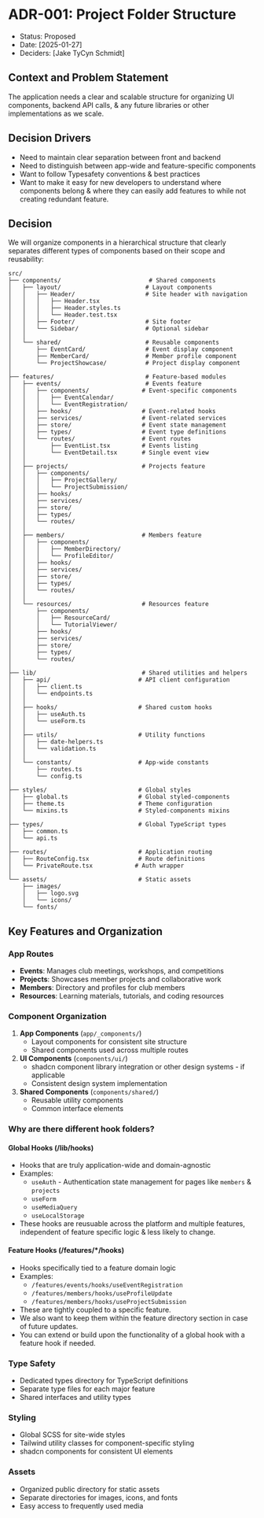 # ADR-001: Project Folder Structure

- Status: Proposed
- Date: [2025-01-27]
- Deciders: [Jake TyCyn Schmidt]

## Context and Problem Statement

The application needs a clear and scalable structure for organizing UI components, backend API calls, & any future libraries or other implementations as we scale.

## Decision Drivers

- Need to maintain clear separation between front and backend
- Need to distinguish between app-wide and feature-specific components
- Want to follow Typesafety conventions & best practices
- Want to make it easy for new developers to understand where components belong & where they can easily add features to while not creating redundant feature.

## Decision

We will organize components in a hierarchical structure that clearly separates different types of components based on their scope and reusability:

```
src/
├── components/                         # Shared components
│   ├── layout/                        # Layout components
│   │   ├── Header/                    # Site header with navigation
│   │   │   ├── Header.tsx
│   │   │   ├── Header.styles.ts
│   │   │   └── Header.test.tsx
│   │   ├── Footer/                    # Site footer
│   │   └── Sidebar/                   # Optional sidebar
│   │
│   └── shared/                        # Reusable components
│       ├── EventCard/                 # Event display component
│       ├── MemberCard/                # Member profile component
│       └── ProjectShowcase/           # Project display component
│
├── features/                          # Feature-based modules
│   ├── events/                        # Events feature
│   │   ├── components/               # Event-specific components
│   │   │   ├── EventCalendar/
│   │   │   └── EventRegistration/
│   │   ├── hooks/                    # Event-related hooks
│   │   ├── services/                 # Event-related services
│   │   ├── store/                    # Event state management
│   │   ├── types/                    # Event type definitions
│   │   └── routes/                   # Event routes
│   │       ├── EventList.tsx         # Events listing
│   │       └── EventDetail.tsx       # Single event view
│   │
│   ├── projects/                     # Projects feature
│   │   ├── components/
│   │   │   ├── ProjectGallery/
│   │   │   └── ProjectSubmission/
│   │   ├── hooks/
│   │   ├── services/
│   │   ├── store/
│   │   ├── types/
│   │   └── routes/
│   │
│   ├── members/                      # Members feature
│   │   ├── components/
│   │   │   ├── MemberDirectory/
│   │   │   └── ProfileEditor/
│   │   ├── hooks/
│   │   ├── services/
│   │   ├── store/
│   │   ├── types/
│   │   └── routes/
│   │
│   └── resources/                    # Resources feature
│       ├── components/
│       │   ├── ResourceCard/
│       │   └── TutorialViewer/
│       ├── hooks/
│       ├── services/
│       ├── store/
│       ├── types/
│       └── routes/
│
├── lib/                              # Shared utilities and helpers
│   ├── api/                         # API client configuration
│   │   ├── client.ts
│   │   └── endpoints.ts
│   │
│   ├── hooks/                       # Shared custom hooks
│   │   ├── useAuth.ts
│   │   └── useForm.ts
│   │
│   ├── utils/                       # Utility functions
│   │   ├── date-helpers.ts
│   │   └── validation.ts
│   │
│   └── constants/                   # App-wide constants
│       ├── routes.ts
│       └── config.ts
│
├── styles/                          # Global styles
│   ├── global.ts                    # Global styled-components
│   ├── theme.ts                     # Theme configuration
│   └── mixins.ts                    # Styled-components mixins
│
├── types/                           # Global TypeScript types
│   ├── common.ts
│   └── api.ts
│
├── routes/                          # Application routing
│   ├── RouteConfig.tsx              # Route definitions
│   └── PrivateRoute.tsx            # Auth wrapper
│
└── assets/                          # Static assets
    ├── images/
    │   ├── logo.svg
    │   └── icons/
    └── fonts/
```

## Key Features and Organization

### App Routes

- **Events**: Manages club meetings, workshops, and competitions
- **Projects**: Showcases member projects and collaborative work
- **Members**: Directory and profiles for club members
- **Resources**: Learning materials, tutorials, and coding resources

### Component Organization

1. **App Components** (`app/_components/`)
   - Layout components for consistent site structure
   - Shared components used across multiple routes
2. **UI Components** (`components/ui/`)
   - shadcn component library integration or other design systems - if applicable
   - Consistent design system implementation
3. **Shared Components** (`components/shared/`)
   - Reusable utility components
   - Common interface elements

### Why are there different hook folders?

#### Global Hooks (/lib/hooks)

- Hooks that are truly application-wide and domain-agnostic
- Examples:
  - `useAuth` - Authentication state management for pages like `members` & `projects`
  - `useForm`
  - `useMediaQuery`
  - `useLocalStorage`
- These hooks are reusuable across the platform and multiple features, independent of feature specific logic & less likely to change.

#### Feature Hooks (/features/\*/hooks)

- Hooks specifically tied to a feature domain logic
- Examples:
  - `/features/events/hooks/useEventRegistration`
  - `/features/members/hooks/useProfileUpdate`
  - `/features/members/hooks/useProjectSubmission`
- These are tightly coupled to a specific feature.
- We also want to keep them within the feature directory section in case of future updates.
- You can extend or build upon the functionality of a global hook with a feature hook if needed.

### Type Safety

- Dedicated types directory for TypeScript definitions
- Separate type files for each major feature
- Shared interfaces and utility types

### Styling

- Global SCSS for site-wide styles
- Tailwind utility classes for component-specific styling
- shadcn components for consistent UI elements

### Assets

- Organized public directory for static assets
- Separate directories for images, icons, and fonts
- Easy access to frequently used media
